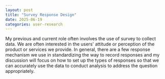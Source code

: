 ```yaml
---
layout: post
title: "Survey Response Design"
date: 2025-06-19
categories: user-research
---
```

My previous and current role often involves the use of survey to collect data. We are often interested in the users' attitude or perception of the product or services we provide. 
In general, there are a few response mechanism we use in standardizing the way to record responses and my discussion will focus on how to set up the types of responses so that we can accurately use the data to conduct analysis to address the question appropriately. 

